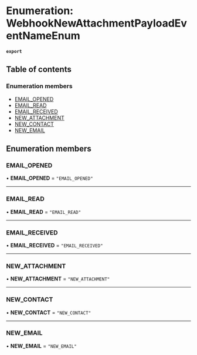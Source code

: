 # Enumeration: WebhookNewAttachmentPayloadEventNameEnum

**`export`**

## Table of contents

### Enumeration members

- [EMAIL\_OPENED](WebhookNewAttachmentPayloadEventNameEnum.md#email_opened)
- [EMAIL\_READ](WebhookNewAttachmentPayloadEventNameEnum.md#email_read)
- [EMAIL\_RECEIVED](WebhookNewAttachmentPayloadEventNameEnum.md#email_received)
- [NEW\_ATTACHMENT](WebhookNewAttachmentPayloadEventNameEnum.md#new_attachment)
- [NEW\_CONTACT](WebhookNewAttachmentPayloadEventNameEnum.md#new_contact)
- [NEW\_EMAIL](WebhookNewAttachmentPayloadEventNameEnum.md#new_email)

## Enumeration members

### EMAIL\_OPENED

• **EMAIL\_OPENED** = `"EMAIL_OPENED"`

___

### EMAIL\_READ

• **EMAIL\_READ** = `"EMAIL_READ"`

___

### EMAIL\_RECEIVED

• **EMAIL\_RECEIVED** = `"EMAIL_RECEIVED"`

___

### NEW\_ATTACHMENT

• **NEW\_ATTACHMENT** = `"NEW_ATTACHMENT"`

___

### NEW\_CONTACT

• **NEW\_CONTACT** = `"NEW_CONTACT"`

___

### NEW\_EMAIL

• **NEW\_EMAIL** = `"NEW_EMAIL"`
